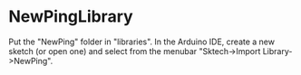 # NewPingLibrary

Put the "NewPing" folder in "libraries\".
In the Arduino IDE, create a new sketch (or open one) and 
  select from the menubar "Sktech->Import Library->NewPing".
